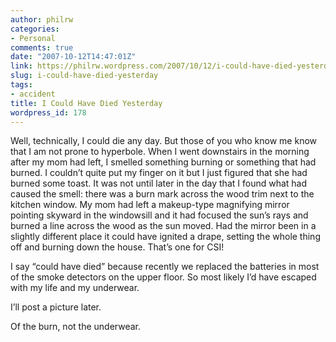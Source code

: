 ```yaml
---
author: philrw
categories:
- Personal
comments: true
date: "2007-10-12T14:47:01Z"
link: https://philrw.wordpress.com/2007/10/12/i-could-have-died-yesterday/
slug: i-could-have-died-yesterday
tags:
- accident
title: I Could Have Died Yesterday
wordpress_id: 178
---
```


Well, technically, I could die any day. But those of you who know me know that I am not prone to hyperbole. When I went downstairs in the morning after my mom had left, I smelled something burning or something that had burned. I couldn’t quite put my finger on it but I just figured that she had burned some toast. It was not until later in the day that I found what had caused the smell: there was a burn mark across the wood trim next to the kitchen window. My mom had left a makeup-type magnifying mirror pointing skyward in the windowsill and it had focused the sun’s rays and burned a line across the wood as the sun moved. Had the mirror been in a slightly different place it could have ignited a drape, setting the whole thing off and burning down the house. That’s one for CSI! 

I say “could have died” because recently we replaced the batteries in most of the smoke detectors on the upper floor. So most likely I’d have escaped with my life and my underwear.

I’ll post a picture later.

Of the burn, not the underwear.
